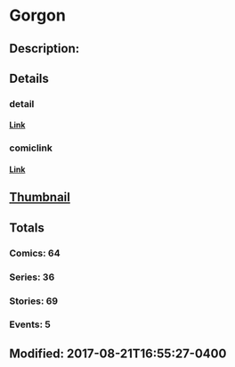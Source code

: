 # Gorgon
## Description: 
## Details
### detail
#### [Link](http://marvel.com/characters/837/gorgon?utm_campaign=apiRef&utm_source=225578a89fc76f3d20fbffda5d17a88d)
### comiclink
#### [Link](http://marvel.com/comics/characters/1009324/gorgon?utm_campaign=apiRef&utm_source=225578a89fc76f3d20fbffda5d17a88d)
## [Thumbnail](http://i.annihil.us/u/prod/marvel/i/mg/9/60/526033e7ac8ee.jpg)
## Totals
### Comics: 64
### Series: 36
### Stories: 69
### Events: 5
## Modified: 2017-08-21T16:55:27-0400